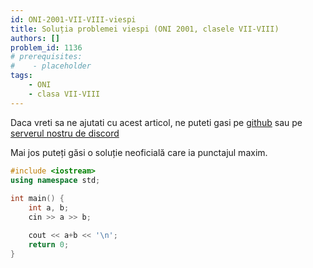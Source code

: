 ```yaml
---
id: ONI-2001-VII-VIII-viespi
title: Soluția problemei viespi (ONI 2001, clasele VII-VIII)
authors: []
problem_id: 1136
# prerequisites:
#    - placeholder
tags:
    - ONI
    - clasa VII-VIII
---
```


Daca vreti sa ne ajutati cu acest articol, ne puteti gasi pe [github](https://github.com/roalgo-discord/arhiva-educationala) sau pe [serverul nostru de discord](https://discord.gg/vdDRSmg3fC)

Mai jos puteți găsi o soluție neoficială care ia punctajul maxim.

```cpp
#include <iostream>
using namespace std;
 
int main() {
    int a, b;
    cin >> a >> b;

    cout << a+b << '\n';
    return 0;
}
